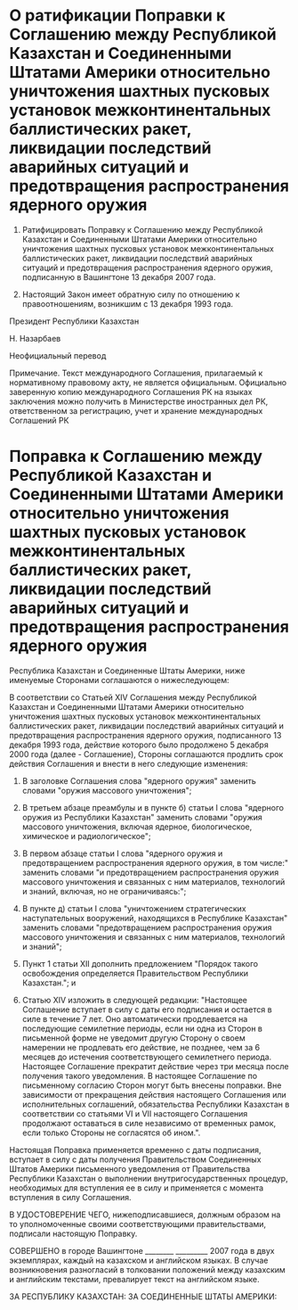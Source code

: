 # О ратификации Поправки к Соглашению между Республикой Казахстан и Соединенными Штатами Америки относительно уничтожения шахтных пусковых установок межконтинентальных баллистических ракет, ликвидации последствий аварийных ситуаций и предотвращения распространения ядерного оружия

1. Ратифицировать Поправку к Соглашению между Республикой Казахстан и Соединенными Штатами Америки относительно уничтожения шахтных пусковых установок межконтинентальных баллистических ракет, ликвидации последствий аварийных ситуаций и предотвращения распространения ядерного оружия, подписанную в Вашингтоне 13 декабря 2007 года.

2. Настоящий Закон имеет обратную силу по отношению к правоотношениям, возникшим с 13 декабря 1993 года.

Президент Республики Казахстан

Н. Назарбаев

Неофициальный перевод

Примечание. Текст международного Соглашения, прилагаемый к нормативному правовому акту, не является официальным. Официально заверенную копию международного Соглашения РК на языках заключения можно получить в Министерстве иностранных дел РК, ответственном за регистрацию, учет и хранение международных Соглашений РК

# Поправка к Соглашению между Республикой Казахстан и Соединенными Штатами Америки относительно уничтожения шахтных пусковых установок межконтинентальных баллистических ракет, ликвидации последствий аварийных ситуаций и предотвращения распространения ядерного оружия

Республика Казахстан и Соединенные Штаты Америки, ниже именуемые Сторонами соглашаются о нижеследующем:

В соответствии со Статьей XIV Соглашения между Республикой Казахстан и Соединенными Штатами Америки относительно уничтожения шахтных пусковых установок межконтинентальных баллистических ракет, ликвидации последствий аварийных ситуаций и предотвращения распространения ядерного оружия, подписанного 13 декабря 1993 года, действие которого было продолжено 5 декабря 2000 года (далее - Соглашение), Стороны соглашаются продлить срок действия Соглашения и внести в него следующие изменения:

1. В заголовке Соглашения слова "ядерного оружия" заменить словами "оружия массового уничтожения";

2. В третьем абзаце преамбулы и в пункте б) статьи I слова "ядерного оружия из Республики Казахстан" заменить словами "оружия массового уничтожения, включая ядерное, биологическое, химическое и радиологическое";

3. В первом абзаце статьи I слова "ядерного оружия и предотвращением распространения ядерного оружия, в том числе:" заменить словами "и предотвращением распространения оружия массового уничтожения и связанных с ним материалов, технологий и знаний, включая, но не ограничиваясь:";

4. В пункте д) статьи I слова "уничтожением стратегических наступательных вооружений, находящихся в Республике Казахстан" заменить словами "предотвращением распространения оружия массового уничтожения и связанных с ним материалов, технологий и знаний";

5. Пункт 1 статьи XII дополнить предложением "Порядок такого освобождения определяется Правительством Республики Казахстан."; и

6. Статью XIV изложить в следующей редакции: "Настоящее Соглашение вступает в силу с даты его подписания и остается в силе в течение 7 лет. Оно автоматически продлевается на последующие семилетние периоды, если ни одна из Сторон в письменной форме не уведомит другую Сторону о своем намерении не продлевать его действие, не позднее, чем за 6 месяцев до истечения соответствующего семилетнего периода. Настоящее Соглашение прекратит действие через три месяца после получения такого уведомления. В настоящее Соглашение по письменному согласию Сторон могут быть внесены поправки. Вне зависимости от прекращения действия настоящего Соглашения или исполнительных соглашений, обязательства Республики Казахстан в соответствии со статьями VI и VII настоящего Соглашения продолжают оставаться в силе независимо от временных рамок, если только Стороны не согласятся об ином.".

Настоящая Поправка применяется временно с даты подписания, вступает в силу с даты получения Правительством Соединенных Штатов Америки письменного уведомления от Правительства Республики Казахстан о выполнении внутригосударственных процедур, необходимых для вступления ее в силу и применяется с момента вступления в силу Соглашения.

В УДОСТОВЕРЕНИЕ ЧЕГО, нижеподписавшиеся, должным образом на то уполномоченные своими соответствующими правительствами, подписали настоящую Поправку.

СОВЕРШЕНО в городе Вашингтоне ________ _________ 2007 года в двух экземплярах, каждый на казахском и английском языках. В случае возникновения разногласий в толковании положений между казахским и английским текстами, превалирует текст на английском языке.

ЗА РЕСПУБЛИКУ КАЗАХСТАН:                          ЗА СОЕДИНЕННЫЕ ШТАТЫ                                                                                       АМЕРИКИ:

